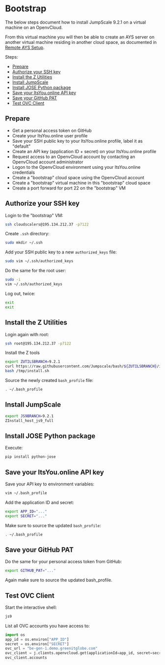 # Bootstrap

The below steps document how to install JumpScale 9.2.1 on a virtual machine on an OpenvCloud.

From this virtual machine you will then be able to create an AYS server on another virtual machine residing in another cloud space, as documented in [Remote AYS Setup](2-ays_setup.md).

Steps:
- [Prepare](#prep)
- [Authorize your SSH key](#authorize)
- [Install the Z Utilities](#install-bash-tools)
- [Install JumpScale](#install-jumpscale)
- [Install JOSE Python package](#jose)
- [Save your ItsYou.online API key](#api-key)
- [Save your GitHub PAT](#github-pat)
- [Test OVC Client](#test-ovc)

<a id="prep"></a>
## Prepare

- Get a personal access token on GitHub
- Create your ItsYou.online user profile
- Save your SSH public key to your ItsYou.online profile, label it as "default" 
- Create an API key (application ID + secret) on your ItsYou.online profile
- Request access to an OpenvCloud account by contacting an OpenvCloud account administrator
- Logon to the OpenvCloud environment using your ItsYou.online credentials
- Create a "bootstrap" cloud space using the OpenvCloud account
- Create a "bootstrap" virtual machine in this "bootstrap" cloud space
- Create a port forward for port 22 on the "bootstrap" VM

<a id="authorize"></a>
## Authorize your SSH key

Login to the "bootstrap" VM:
```bash
ssh cloudscalers@195.134.212.37 -p7122
```

Create `.ssh` directory:
```bash
sudo mkdir ~/.ssh
```

Add your SSH public key to a new `authorized_keys` file:
```bash
sudo vim ~/.ssh/authorized_keys
```

Do the same for the root user:
```bash
sudo -i
vim ~/.ssh/authorized_keys
```

Log out, twice:
```bash
exit
exit
```

<a id="install-bash-tools"></a>
## Install the Z Utilities

Login again with root:
```bash
ssh root@195.134.212.37 -p7122
```

Install the Z tools
```bash
export ZUTILSBRANCH=9.2.1
curl https://raw.githubusercontent.com/Jumpscale/bash/${ZUTILSBRANCH}/install.sh?$RANDOM > /tmp/install.sh
bash /tmp/install.sh
```

Source the newly created `bash_profile` file:
```bash
. ~/.bash_profile
```

<a id="install-jumpscale"></a>
## Install JumpScale

```bash
export JS9BRANCH=9.2.1
ZInstall_host_js9_full
```

<a id="jose"></a>
## Install JOSE Python package

Execute:
```bash
pip install python-jose
```

<a id="api-key"></a>
## Save your ItsYou.online API key

Save your API key to environment variables:
```bash
vim ~/.bash_profile
```

Add the application ID and secret:
```bash
export APP_ID="..."
export SECRET="..."
```

Make sure to source the updated `bash_profile`:
```bash
. ~/.bash_profile
```

<a id="github-pat"></a>
## Save your GitHub PAT

Do the same for your personal access token from GitHub:
```bash
export GITHUB_PAT="..."
```

Again make sure to source the updated bash_profile.


<a id="test-ovc"></a>
## Test OVC Client

Start the interactive shell:
```bash
js9
````

List all OVC accounts you have access to:
```python
import os
app_id = os.environ["APP_ID"]
secret = os.environ["SECRET"]
ovc_url = "be-gen-1.demo.greenitglobe.com"
ovc_client = j.clients.openvcloud.get(applicationId=app_id, secret=secret, url=ovc_url)
ovc_client.accounts
```